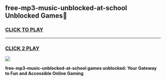 
## free-mp3-music-unblocked-at-school Unblocked Games👋
<h3>
<a href="https://news.freeplayer.one?title=free-mp3-music-unblocked-at-school&ref=16F">CLICK TO PLAY</a></h3>
<hr>

<h3>
<a href="https://news.freeplayer.one?title=free-mp3-music-unblocked-at-school&ref=16F">CLICK 2 PLAY</a>
  
</h3>

<a href="https://news.freeplayer.one?title=free-mp3-music-unblocked-at-school&ref=16F/"><img src="https://clearcache.store/games.png"></a>


**free-mp3-music-unblocked-at-school games unblocked: Your Gateway to Fun and Accessible Online Gaming**
